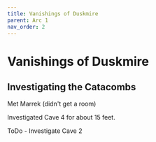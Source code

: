 ```yaml
---
title: Vanishings of Duskmire
parent: Arc 1
nav_order: 2
---
```


# Vanishings of Duskmire

## Investigating the Catacombs

Met Marrek (didn't get a room)

<!-- Mules and Wagon forgotten -->

Investigated Cave 4 for about 15 feet.

ToDo - Investigate Cave 2